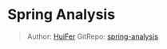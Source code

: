 # Spring Analysis
> Author: [HuiFer](https://github.com/huifer)
> GitRepo: [spring-analysis](https://gitee.com/pychfarm_admin/spring-analysis)